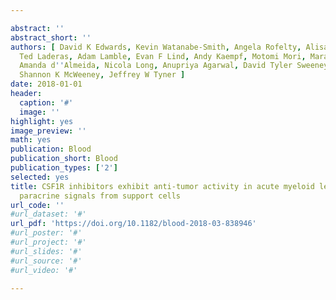 ```yaml
---

abstract: ''
abstract_short: ''
authors: [ David K Edwards, Kevin Watanabe-Smith, Angela Rofelty, Alisa Damnernsawad,
  Ted Laderas, Adam Lamble, Evan F Lind, Andy Kaempf, Motomi Mori, Mara Rosenberg,
  Amanda d''Almeida, Nicola Long, Anupriya Agarwal, David Tyler Sweeney, Marc Loriaux,
  Shannon K McWeeney, Jeffrey W Tyner ]
date: 2018-01-01
header:
  caption: '#'
  image: ''
highlight: yes
image_preview: ''
math: yes
publication: Blood
publication_short: Blood
publication_types: ['2']
selected: yes
title: CSF1R inhibitors exhibit anti-tumor activity in acute myeloid leukemia by blocking
  paracrine signals from support cells
url_code: ''
#url_dataset: '#'
url_pdf: 'https://doi.org/10.1182/blood-2018-03-838946'
#url_poster: '#'
#url_project: '#'
#url_slides: '#'
#url_source: '#'
#url_video: '#'

---
```

